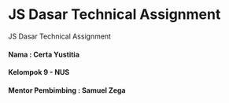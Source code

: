 # JS Dasar Technical Assignment
JS Dasar Technical Assignment

#### Nama   : Certa Yustitia
#### Kelompok 9 - NUS
#### Mentor Pembimbing : Samuel Zega